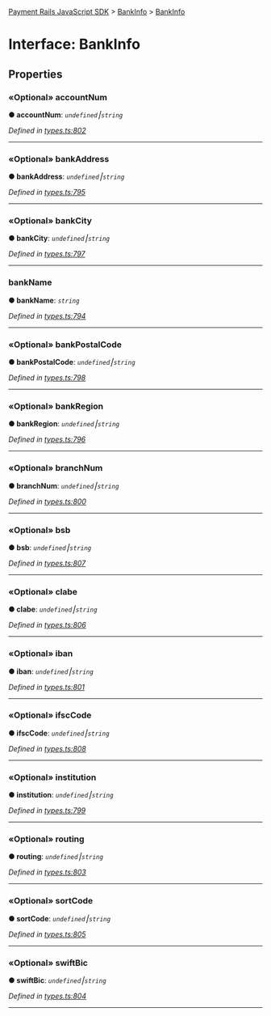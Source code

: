 [Payment Rails JavaScript SDK](../README.md) > [BankInfo](../modules/bankinfo.md) > [BankInfo](../interfaces/bankinfo.bankinfo-1.md)



# Interface: BankInfo


## Properties
<a id="accountnum"></a>

### «Optional» accountNum

**●  accountNum**:  *`undefined`⎮`string`* 

*Defined in [types.ts:802](https://github.com/PaymentRails/javascript-sdk/blob/d7f3cdf/lib/types.ts#L802)*





___

<a id="bankaddress"></a>

### «Optional» bankAddress

**●  bankAddress**:  *`undefined`⎮`string`* 

*Defined in [types.ts:795](https://github.com/PaymentRails/javascript-sdk/blob/d7f3cdf/lib/types.ts#L795)*





___

<a id="bankcity"></a>

### «Optional» bankCity

**●  bankCity**:  *`undefined`⎮`string`* 

*Defined in [types.ts:797](https://github.com/PaymentRails/javascript-sdk/blob/d7f3cdf/lib/types.ts#L797)*





___

<a id="bankname"></a>

###  bankName

**●  bankName**:  *`string`* 

*Defined in [types.ts:794](https://github.com/PaymentRails/javascript-sdk/blob/d7f3cdf/lib/types.ts#L794)*





___

<a id="bankpostalcode"></a>

### «Optional» bankPostalCode

**●  bankPostalCode**:  *`undefined`⎮`string`* 

*Defined in [types.ts:798](https://github.com/PaymentRails/javascript-sdk/blob/d7f3cdf/lib/types.ts#L798)*





___

<a id="bankregion"></a>

### «Optional» bankRegion

**●  bankRegion**:  *`undefined`⎮`string`* 

*Defined in [types.ts:796](https://github.com/PaymentRails/javascript-sdk/blob/d7f3cdf/lib/types.ts#L796)*





___

<a id="branchnum"></a>

### «Optional» branchNum

**●  branchNum**:  *`undefined`⎮`string`* 

*Defined in [types.ts:800](https://github.com/PaymentRails/javascript-sdk/blob/d7f3cdf/lib/types.ts#L800)*





___

<a id="bsb"></a>

### «Optional» bsb

**●  bsb**:  *`undefined`⎮`string`* 

*Defined in [types.ts:807](https://github.com/PaymentRails/javascript-sdk/blob/d7f3cdf/lib/types.ts#L807)*





___

<a id="clabe"></a>

### «Optional» clabe

**●  clabe**:  *`undefined`⎮`string`* 

*Defined in [types.ts:806](https://github.com/PaymentRails/javascript-sdk/blob/d7f3cdf/lib/types.ts#L806)*





___

<a id="iban"></a>

### «Optional» iban

**●  iban**:  *`undefined`⎮`string`* 

*Defined in [types.ts:801](https://github.com/PaymentRails/javascript-sdk/blob/d7f3cdf/lib/types.ts#L801)*





___

<a id="ifsccode"></a>

### «Optional» ifscCode

**●  ifscCode**:  *`undefined`⎮`string`* 

*Defined in [types.ts:808](https://github.com/PaymentRails/javascript-sdk/blob/d7f3cdf/lib/types.ts#L808)*





___

<a id="institution"></a>

### «Optional» institution

**●  institution**:  *`undefined`⎮`string`* 

*Defined in [types.ts:799](https://github.com/PaymentRails/javascript-sdk/blob/d7f3cdf/lib/types.ts#L799)*





___

<a id="routing"></a>

### «Optional» routing

**●  routing**:  *`undefined`⎮`string`* 

*Defined in [types.ts:803](https://github.com/PaymentRails/javascript-sdk/blob/d7f3cdf/lib/types.ts#L803)*





___

<a id="sortcode"></a>

### «Optional» sortCode

**●  sortCode**:  *`undefined`⎮`string`* 

*Defined in [types.ts:805](https://github.com/PaymentRails/javascript-sdk/blob/d7f3cdf/lib/types.ts#L805)*





___

<a id="swiftbic"></a>

### «Optional» swiftBic

**●  swiftBic**:  *`undefined`⎮`string`* 

*Defined in [types.ts:804](https://github.com/PaymentRails/javascript-sdk/blob/d7f3cdf/lib/types.ts#L804)*





___


